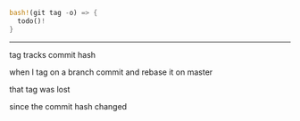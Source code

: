 ```rust
bash!(git tag -o) => {
  todo()!
}

```

---

tag tracks commit hash

when I tag on a branch commit and rebase it on master

that tag was lost

since the commit hash changed
